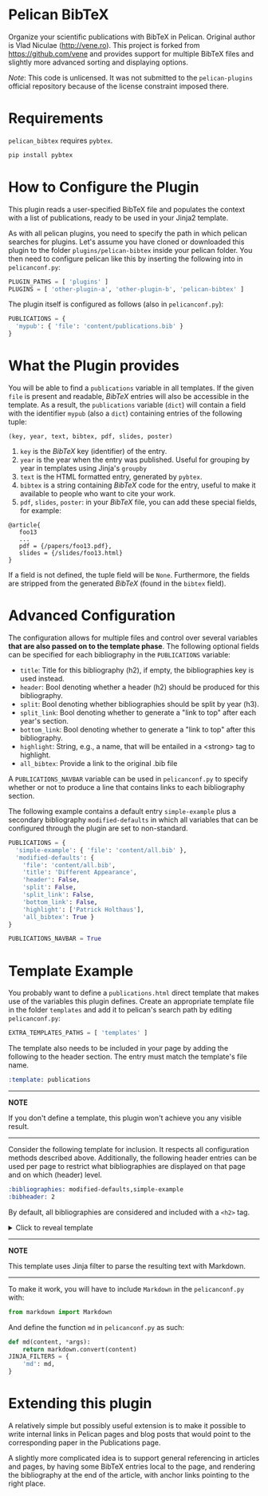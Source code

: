 Pelican BibTeX
==============

Organize your scientific publications with BibTeX in Pelican. Original author is Vlad Niculae (http://vene.ro).
This project is forked from https://github.com/vene and provides support for multiple BibTeX files and slightly
more advanced sorting and displaying options.

*Note*: This code is unlicensed. It was not submitted to the `pelican-plugins`
official repository because of the license constraint imposed there.


Requirements
============

`pelican_bibtex` requires `pybtex`.

```bash
pip install pybtex
```

How to Configure the Plugin
===========================

This plugin reads a user-specified BibTeX file and populates the context with
a list of publications, ready to be used in your Jinja2 template.

As with all pelican plugins, you need to specify the path in which pelican searches for plugins.
Let's assume you have cloned or downloaded this plugin to the folder `plugins/pelican-bibtex` inside your pelican folder.
You then need to configure pelican like this by inserting the following into in `pelicanconf.py`:

```python
PLUGIN_PATHS = [ 'plugins' ]
PLUGINS = [ 'other-plugin-a', 'other-plugin-b', 'pelican-bibtex' ]
```

The plugin itself is configured as follows (also in `pelicanconf.py`):

```python
PUBLICATIONS = {
  'mypub': { 'file': 'content/publications.bib' }
}
```

What the Plugin provides
========================

You will be able to find a `publications` variable in all templates. If the given
`file` is present and readable, *BibTeX* entries will also be accessible in the template.
As a result, the `publications` variable (`dict`) will contain a field with the identifier `mypub` (also a `dict`) containing entries of the following tuple:

```
(key, year, text, bibtex, pdf, slides, poster)
```

1. `key` is the *BibTeX* key (identifier) of the entry.
2. `year` is the year when the entry was published.  Useful for grouping by year in templates using Jinja's `groupby`
3. `text` is the HTML formatted entry, generated by `pybtex`.
4. `bibtex` is a string containing *BibTeX* code for the entry, useful to make it available to people who want to cite your work.
5. `pdf`, `slides`, `poster`: in your *BibTeX* file, you can add these special fields, for example:
```
@article{
   foo13
   ...
   pdf = {/papers/foo13.pdf},
   slides = {/slides/foo13.html}
}
```

If a field is not defined, the tuple field will be `None`.  Furthermore, the fields are stripped from the generated *BibTeX* (found in the `bibtex` field).

Advanced Configuration
======================

The configuration allows for multiple files and control over several variables **that are also passed on to the template phase**.
The following optional fields can be specified for each bibliography in the `PUBLICATIONS` variable:

* `title`: Title for this bibliography (h2), if empty, the bibliographies key is used instead.
* `header`: Bool denoting whether a header (h2) should be produced for this bibliography.
* `split`: Bool denoting whether bibliographies should be split by year (h3).
* `split_link`: Bool denoting whether to generate a "link to top" after each year's section.
* `bottom_link`: Bool denoting whether to generate a "link to top" after this bibliography.
* `highlight`: String, e.g., a name, that will be entailed in a \<strong\> tag to highlight.
* `all_bibtex`: Provide a link to the original .bib file

A `PUBLICATIONS_NAVBAR` variable can be used in `pelicanconf.py` to specify whether or not to produce a line that contains links to each bibliography section.

The following example contains a default entry `simple-example` plus a secondary bibliography `modified-defaults` in which all variables that can be configured through the plugin are set to non-standard.

```python
PUBLICATIONS = {
  'simple-example': { 'file': 'content/all.bib' },
  'modified-defaults': {
    'file': 'content/all.bib',
    'title': 'Different Appearance',
    'header': False,
    'split': False,
    'split_link': False,
    'bottom_link': False,
    'highlight': ['Patrick Holthaus'],
    'all_bibtex': True }
}

PUBLICATIONS_NAVBAR = True
```

Template Example
================

You probably want to define a `publications.html` direct template that makes use of the variables this plugin defines.
Create an appropriate template file in the folder ```templates``` and add it to pelican's search path by editing ```pelicanconf.py```:

```python
EXTRA_TEMPLATES_PATHS = [ 'templates' ]
```

The template also needs to be included in your page by adding the following to the header section.
The entry must match the template's file name.

```rst
:template: publications
```

---
**NOTE**

If you don't define a template, this plugin won't achieve you any visible result.

---

Consider the following template for inclusion. It respects all configuration methods described above.
Additionally, the following header entries can be used per page to restrict what bibliographies are displayed on that page and on which (header) level.

```rst
:bibliographies: modified-defaults,simple-example
:bibheader: 2
```

By default, all bibliographies are considered and included with a `<h2>` tag.

<details><summary>Click to reveal template</summary>

```jinja2
{% extends "page.html" %}
{% block content %}

<!-- header part: original bootstrap pages content block -->
<section id="content" class="body">
    {% if page.title %}
        <h1 class="entry-title">{{ page.title }}</h1>
    {% endif %}
    {% import 'includes/translations.html' as translations with context %}
    {{ translations.translations_for(page) }}
    {% if PDF_PROCESSOR %}
        <a href="{{ SITEURL }}/pdf/{{ page.slug }}.pdf">
            get the pdf
        </a>
    {% endif %}
    <div class="entry-content">
        {{ page.content }}

<!-- add header navbar -->
{% if PUBLICATIONS_NAVBAR %}
    <p>
        {% for bib in publications|sort %}
            <a class="reference external" href="#{{ bib }}">{{ publications[bib]['title'] }}</a>
            {% if not loop.last %}&middot;{% endif %}
        {% endfor %}
    </p>
{% endif %}

<!-- check page header -->
{% if page.bibliographies %}
  {% set bibliographies = page.bibliographies.split(',') %}
{% else %}
  {% set bibliographies = publications.keys() %}
{% endif %}
{% if page.bibheader %}
  {% set mainheader = page.bibheader %}
  {% set splitheader = mainheader|int() + 1 %}
{% else %}
  {% set mainheader = 2 %}
  {% set splitheader = 3 %}
{% endif %}

<!-- add publication list -->
{% for bib in publications|sort %}
    {% if bib in bibliographies %}
      <div class="publications" id="{{ bib }}">
          {% if publications[bib]['header'] %}
            <h{{ mainheader }}>{{ publications[bib]['title'] }}</h{{ mainheader }}>
          {% endif %}
          {% if publications[bib]['all_bibtex'] %}
          {% set ns = namespace(fbt='') %}
          {% for key, year, text, bibtex, pdf, slides, poster in publications[bib]['data'] %}
            {% set ns.fbt = ns.fbt + bibtex %}
          {% endfor %}
          You can <a href="{{ publications[bib]['path'] }}" download>download</a> or <a data-toggle="collapse" data-target="#{{ bib }}-bib">display</a> all {{ publications[bib]['title']|lower }} in BibTeX format.
          <div style="clear:both" id="{{ bib }}-bib" class="collapse">
            {% set fbt = '```tex\n' + ns.fbt + '```' %}
            {{ fbt|md }}
            <a data-toggle="collapse" data-target="#{{ bib }}-bib">Hide BibTeX for all {{ publications[bib]['title']|lower }}</a>.
          </div>
          {% endif %}
          {% if publications[bib]['split'] %}
              {% set remember = namespace(year="0") %}
              {% for key, year, text, bibtex, pdf, slides, poster in publications[bib]['data'] %}
                  {% if remember.year != year %}
                      {% if remember.year !="0" %}
                          </ul>
                          {% if publications[bib]['split_link'] %}
                              <div style="text-align:right"><i class="fa fa-arrow-up"></i> <a href="#">Back to top</a></div>
                          {% endif %}
                      {% endif %}
                      <h{{ splitheader }}>{{ year }}</h{{ splitheader }}>
                      <ul>
                      {% set remember.year=year %}
                  {% endif %}
                  <li style="margin: 5px 0;" id="{{ key }}">
                      {{ text }}
                      [&nbsp;<a data-toggle="collapse" data-target="#{{ key}}-bib">BibTeX</a>&nbsp;]
                      {% for label, target in [('PDF', pdf), ('Slides', slides), ('Poster', poster)] %}
                          {{ "[&nbsp;<a href=\"%s\">%s</a>&nbsp;]" % (target, label) if target }}
                      {% endfor %}
                      <div style="clear:both" id="{{ key }}-bib" class="collapse">
                          {% set bibtex = '```tex\n' + bibtex + '```' %}
                          {{ bibtex|md }}
                      </div>
                  </li>
              {% endfor %}
              </ul>
          {% else %}
              <ul>
                  {% for key, year, text, bibtex, pdf, slides, poster in publications[bib]['data'] %}
                      <li style="margin: 5px 0;" id="{{ key }}">
                          {{ text }}
                          [&nbsp;<a data-toggle="collapse" data-target="#{{ key }}-bib">BibTeX</a>&nbsp;]
                          {% for label, target in [('PDF', pdf), ('Slides', slides), ('Poster', poster)] %}
                              {{ "[&nbsp;<a href=\"%s\">%s</a>&nbsp;]" % (target, label) if target }}
                          {% endfor %}
                          <div style="clear:both" id="{{ key }}-bib" class="collapse">
                              {% set bibtex = '```tex\n' + bibtex + '```' %}
                              {{ bibtex|md }}
                          </div>
                      </li>
                  {% endfor %}
              </ul>
          {% endif %}
          {% if not loop.last and publications[bib]['bottom_link'] %}
              <div style="text-align:right"><i class="fa fa-arrow-up"></i> <a href="#">Back to top</a></div>
          {% endif %}
      </div>
    {% endif %}
{% endfor %}

<!-- footer part: original bootstrap pages content block -->
        {% if page.comments == 'enabled' %}
            {% include 'includes/comments.html' %}
        {% endif %}
    </div>
</section>

{% endblock %}

```

</details>

---
**NOTE**

This template uses Jinja filter to parse the resulting text with Markdown.

---

To make it work, you will have to include `Markdown` in the `pelicanconf.py` with:

```python
from markdown import Markdown
```

And define the function `md` in `pelicanconf.py` as such:

```python
def md(content, *args):
    return markdown.convert(content)
JINJA_FILTERS = {
    'md': md,
}
```

Extending this plugin
=====================

A relatively simple but possibly useful extension is to make it possible to
write internal links in Pelican pages and blog posts that would point to the
corresponding paper in the Publications page.

A slightly more complicated idea is to support general referencing in articles
and pages, by having some BibTeX entries local to the page, and rendering the
bibliography at the end of the article, with anchor links pointing to the right
place.
